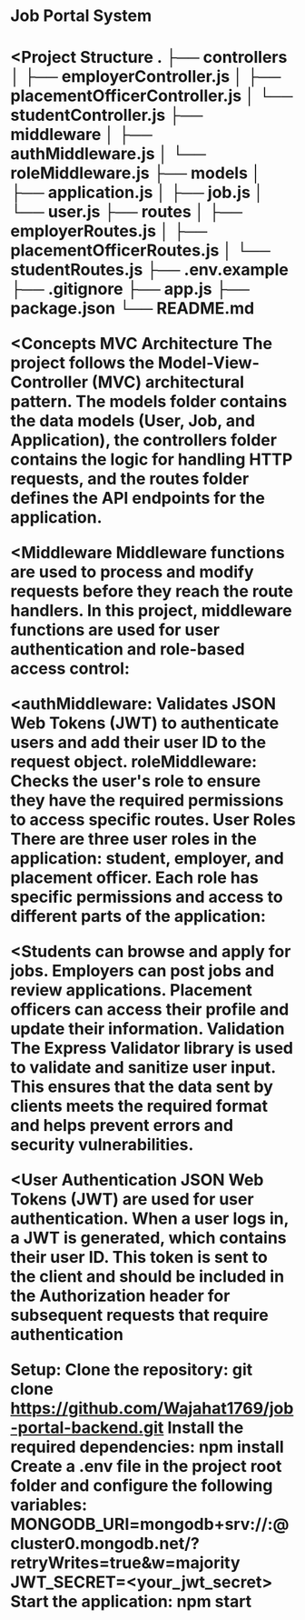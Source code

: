 <h1>Job Portal System<h1>
<A Node.js and Express based backend for a Job Portal System that allows job seekers, employers, and placement officers to interact with the platform. The application provides user authentication, job posting, job application, and application review functionalities.

<Project Structure
.
├── controllers
│   ├── employerController.js
│   ├── placementOfficerController.js
│   └── studentController.js
├── middleware
│   ├── authMiddleware.js
│   └── roleMiddleware.js
├── models
│   ├── application.js
│   ├── job.js
│   └── user.js
├── routes
│   ├── employerRoutes.js
│   ├── placementOfficerRoutes.js
│   └── studentRoutes.js
├── .env.example
├── .gitignore
├── app.js
├── package.json
└── README.md

<Concepts
MVC Architecture
The project follows the Model-View-Controller (MVC) architectural pattern. The models folder contains the data models (User, Job, and Application), the controllers folder contains the logic for handling HTTP requests, and the routes folder defines the API endpoints for the application.

<Middleware
Middleware functions are used to process and modify requests before they reach the route handlers. In this project, middleware functions are used for user authentication and role-based access control:

<authMiddleware: Validates JSON Web Tokens (JWT) to authenticate users and add their user ID to the request object.
roleMiddleware: Checks the user's role to ensure they have the required permissions to access specific routes.
User Roles
There are three user roles in the application: student, employer, and placement officer. Each role has specific permissions and access to different parts of the application:

<Students can browse and apply for jobs.
Employers can post jobs and review applications.
Placement officers can access their profile and update their information.
Validation
The Express Validator library is used to validate and sanitize user input. This ensures that the data sent by clients meets the required format and helps prevent errors and security vulnerabilities.

<User Authentication
JSON Web Tokens (JWT) are used for user authentication. When a user logs in, a JWT is generated, which contains their user ID. This token is sent to the client and should be included in the Authorization header for subsequent requests that require authentication

Setup:
Clone the repository: git clone https://github.com/Wajahat1769/job-portal-backend.git
Install the required dependencies: npm install
Create a .env file in the project root folder and configure the following variables:
MONGODB_URI=mongodb+srv://<username>:<password>@cluster0.mongodb.net/<dbname>?retryWrites=true&w=majority
JWT_SECRET=<your_jwt_secret>
Start the application:
npm start


